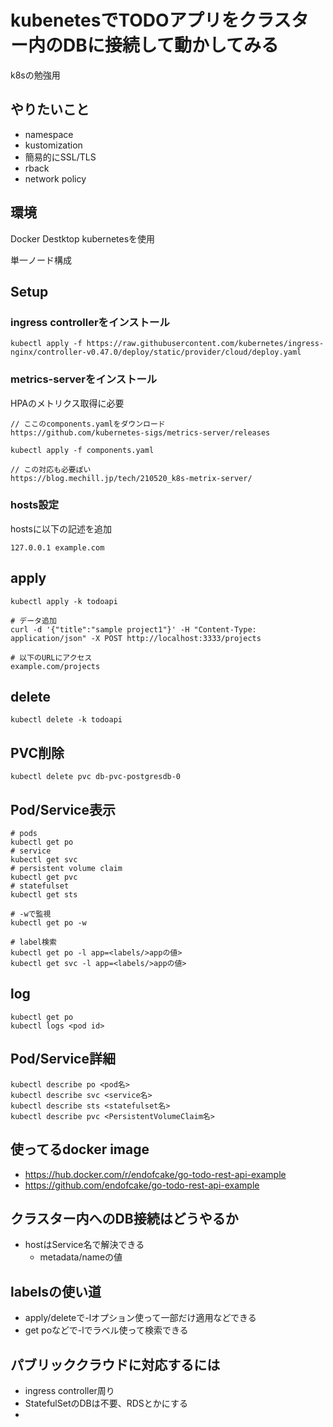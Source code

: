 # kubenetesでTODOアプリをクラスター内のDBに接続して動かしてみる
k8sの勉強用

## やりたいこと
- namespace
- kustomization
- 簡易的にSSL/TLS
- rback
- network policy

## 環境
Docker Destktop kubernetesを使用

単一ノード構成


## Setup
### ingress controllerをインストール
```
kubectl apply -f https://raw.githubusercontent.com/kubernetes/ingress-nginx/controller-v0.47.0/deploy/static/provider/cloud/deploy.yaml
```

### metrics-serverをインストール
HPAのメトリクス取得に必要
```
// ここのcomponents.yamlをダウンロード
https://github.com/kubernetes-sigs/metrics-server/releases

kubectl apply -f components.yaml

// この対応も必要ぽい
https://blog.mechill.jp/tech/210520_k8s-metrix-server/
```

### hosts設定
hostsに以下の記述を追加
```
127.0.0.1 example.com
```

## apply

```
kubectl apply -k todoapi

# データ追加
curl -d '{"title":"sample project1"}' -H "Content-Type: application/json" -X POST http://localhost:3333/projects

# 以下のURLにアクセス
example.com/projects
```

## delete
```
kubectl delete -k todoapi
```

## PVC削除
```
kubectl delete pvc db-pvc-postgresdb-0 
```

## Pod/Service表示
```
# pods
kubectl get po
# service
kubectl get svc
# persistent volume claim
kubectl get pvc
# statefulset
kubectl get sts

# -wで監視
kubectl get po -w

# label検索
kubectl get po -l app=<labels/>appの値>
kubectl get svc -l app=<labels/>appの値>
```

## log
```
kubectl get po
kubectl logs <pod id>
```

## Pod/Service詳細
```
kubectl describe po <pod名>
kubectl describe svc <service名>
kubectl describe sts <statefulset名>
kubectl describe pvc <PersistentVolumeClaim名>
```


## 使ってるdocker image
- https://hub.docker.com/r/endofcake/go-todo-rest-api-example
- https://github.com/endofcake/go-todo-rest-api-example

## クラスター内へのDB接続はどうやるか
- hostはService名で解決できる
  - metadata/nameの値


## labelsの使い道
- apply/deleteで-lオプション使って一部だけ適用などできる
- get poなどで-lでラベル使って検索できる


## パブリッククラウドに対応するには
- ingress controller周り
- StatefulSetのDBは不要、RDSとかにする
- 